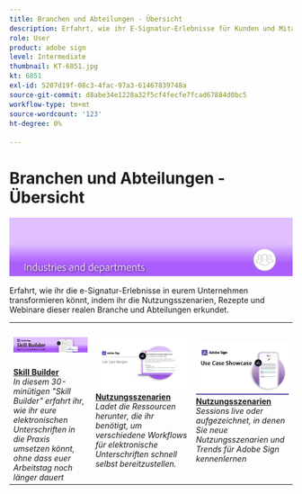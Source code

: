```yaml
---
title: Branchen und Abteilungen - Übersicht
description: Erfahrt, wie ihr E-Signatur-Erlebnisse für Kunden und Mitarbeiter transformieren könnt - mithilfe von Nutzungsszenarien, Rezepten und Webinaren in der Branche und in Abteilungen.
role: User
product: adobe sign
level: Intermediate
thumbnail: KT-6851.jpg
kt: 6851
exl-id: 5207d19f-08c3-4fac-97a3-61467839748a
source-git-commit: d8abe34e1228a32f5cf4fecfe7fcad67884d0bc5
workflow-type: tm+mt
source-wordcount: '123'
ht-degree: 0%

---
```


# Branchen und Abteilungen - Übersicht

![Adobe Sign-Branchenbild](../assets/Hero-Industry.png)

Erfahrt, wie ihr die e-Signatur-Erlebnisse in eurem Unternehmen transformieren könnt, indem ihr die Nutzungsszenarien, Rezepte und Webinare dieser realen Branche und Abteilungen erkundet.

<table style="table-layout:fixed">
<tr>
  <td>
    <a href="innovation-series.md">
      <img alt="Skill Builder" src="../assets/SB_1280.jpg" />
    </a>
    <div>
    <a href="innovation-series.md"><strong>Skill Builder</strong></a>
    </div>
    <em>In diesem 30-minütigen "Skill Builder" erfahrt ihr, wie ihr eure elektronischen Unterschriften in die Praxis umsetzen könnt, ohne dass euer Arbeitstag noch länger dauert</em>
    <br>
  </td>
  <td>
    <a href="recipes.md">
      <img alt="Nutzungsszenarien" src="../assets/Expand_RecipeR.png" />
    </a>
    <div>
    <a href="recipes.md"><strong>Nutzungsszenarien</strong></a>
    </div>
    <em>Ladet die Ressourcen herunter, die ihr benötigt, um verschiedene Workflows für elektronische Unterschriften schnell selbst bereitzustellen.</em>
    <br>
  </td>
  <td>
    <a href="use-case-showcase.md">
      <img alt="Nutzungsszenarien" src="../assets/UseCaseShowcaseR.png" />
    </a>
    <div>
    <a href="use-case-showcase.md"><strong>Nutzungsszenarien</strong></a>
    </div>
    <em>Sessions live oder aufgezeichnet, in denen Sie neue Nutzungsszenarien und Trends für Adobe Sign kennenlernen</em>
    <br>
  </td>
</tr>
</table>
